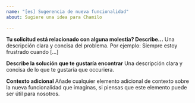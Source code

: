 ```yaml
---
name: "[es] Sugerencia de nueva funcionalidad"
about: Sugiere una idea para Chamilo

---
```


**Tu solicitud está relacionado con alguna molestia? Describe...**
Una descripción clara y concisa del problema. Por ejemplo: Siempre estoy frustrado cuando [...]

**Describe la solución que te gustaría encontrar**
Una descripción clara y concisa de lo que te gustaría que occuriera.

**Contexto adicional**
Añade cualquier elemento adicional de contexto sobre la nueva funcionalidad que imaginas, si piensas que este elemento puede ser útil para nosotros.
